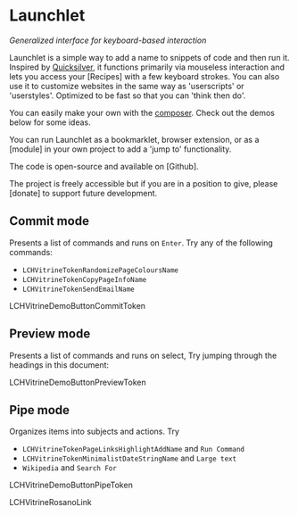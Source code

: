 # Launchlet
_Generalized interface for keyboard-based interaction_

Launchlet is a simple way to add a name to snippets of code and then run it. Inspired by [Quicksilver](https://qsapp.com), it functions primarily via mouseless interaction and lets you access your [Recipes] with a few keyboard strokes. You can also use it to customize websites in the same way as 'userscripts' or 'userstyles'. Optimized to be fast so that you can 'think then do'.

You can easily make your own with the [composer](LCHVitrineTokenComposeURL). Check out the demos below for some ideas.

You can run Launchlet as a bookmarklet, browser extension, or as a [module] in your own project to add a 'jump to' functionality.

The code is open-source and available on [Github].

The project is freely accessible but if you are in a position to give, please [donate] to support future development.

## Commit mode

Presents a list of commands and runs on `Enter`. Try any of the following commands:
- `LCHVitrineTokenRandomizePageColoursName`
- `LCHVitrineTokenCopyPageInfoName`
- `LCHVitrineTokenSendEmailName`

LCHVitrineDemoButtonCommitToken

## Preview mode

Presents a list of commands and runs on select, Try jumping through the headings in this document:

LCHVitrineDemoButtonPreviewToken

## Pipe mode

Organizes items into subjects and actions. Try
- `LCHVitrineTokenPageLinksHighlightAddName` and `Run Command`
- `LCHVitrineTokenMinimalistDateStringName` and `Large text`
- `Wikipedia` and `Search For`

LCHVitrineDemoButtonPipeToken

LCHVitrineRosanoLink
